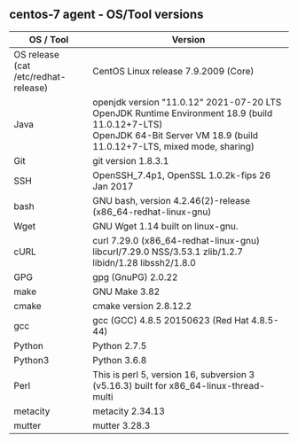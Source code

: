 ## centos-7 agent - OS/Tool versions

| OS / Tool | Version |
| -----------------|---------|
| OS release <br> (cat /etc/redhat-release) | CentOS Linux release 7.9.2009 (Core) |
| Java | openjdk version "11.0.12" 2021-07-20 LTS<br>OpenJDK Runtime Environment 18.9 (build 11.0.12+7-LTS)<br>OpenJDK 64-Bit Server VM 18.9 (build 11.0.12+7-LTS, mixed mode, sharing) |
| Git | git version 1.8.3.1 |
| SSH | OpenSSH_7.4p1, OpenSSL 1.0.2k-fips  26 Jan 2017 |
| bash | GNU bash, version 4.2.46(2)-release (x86_64-redhat-linux-gnu) |
| Wget | GNU Wget 1.14 built on linux-gnu. |
| cURL | curl 7.29.0 (x86_64-redhat-linux-gnu) libcurl/7.29.0 NSS/3.53.1 zlib/1.2.7 libidn/1.28 libssh2/1.8.0 |
| GPG | gpg (GnuPG) 2.0.22 |
| make | GNU Make 3.82 |
| cmake | cmake version 2.8.12.2 |
| gcc | gcc (GCC) 4.8.5 20150623 (Red Hat 4.8.5-44) |
| Python | Python 2.7.5 |
| Python3 | Python 3.6.8 |
| Perl | This is perl 5, version 16, subversion 3 (v5.16.3) built for x86_64-linux-thread-multi |
| metacity | metacity 2.34.13 |
| mutter | mutter 3.28.3 |
